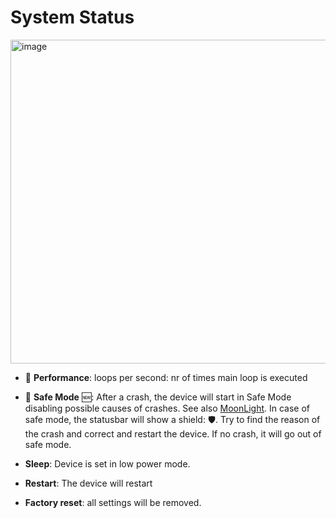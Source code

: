 # System Status

<img width="518" alt="image" src="https://github.com/user-attachments/assets/49e4a72a-ee1e-47a4-afe6-d0dd49573a86" />

* 🌙 **Performance**: loops per second: nr of times main loop is executed
* 🌙 **Safe Mode** 🆕: After a crash, the device will start in Safe Mode disabling possible causes of crashes. See also [MoonLight](https://moonmodules.org/MoonLight/moonlight/overview/). In case of safe mode, the statusbar will show a shield: 🛡️. Try to find the reason of the crash and correct and restart the device. If no crash, it will go out of safe mode.

* **Sleep**: Device is set in low power mode.
* **Restart**: The device will restart
* **Factory reset**: all settings will be removed.

